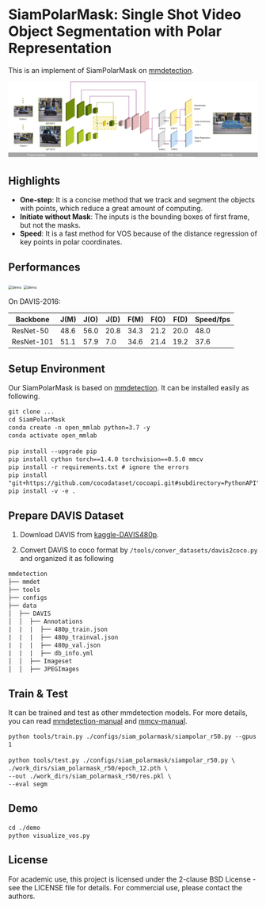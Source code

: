# SiamPolarMask: Single Shot Video Object Segmentation with Polar Representation

This is an implement of SiamPolarMask on [mmdetection](https://github.com/open-mmlab/mmdetection). 

![siam_polarmask_pipeline](./imgs/siam_polarmask_pipeline.png)

## Highlights

- **One-step**: It is a concise method that we track and segment the objects with points, which reduce a great amount of computing. 
- **Initiate without Mask**: The inputs is the bounding boxes of first frame, but not the masks. 
- **Speed**: It is a fast method for VOS because of the distance regression of key points in polar coordinates.

## Performances

<img src="./imgs/car.gif" alt="demo" style="zoom:50%;" />

<img src="./imgs/bear.gif" alt="demo" style="zoom:50%;" />

On DAVIS-2016: 

| Backbone   | J(M) | J(O) | J(D) | F(M) | F(O) | F(D) | Speed/fps |
| ---------- | ---- | ---- | ---- | ---- | ---- | ---- | --------- |
| ResNet-50  | 48.6 | 56.0 | 20.8 | 34.3 | 21.2 | 20.0 | 48.0      |
| ResNet-101 | 51.1 | 57.9 | 7.0  | 34.6 | 21.4 | 19.2 | 37.6      |

## Setup Environment

Our SiamPolarMask is based on [mmdetection](https://github.com/open-mmlab/mmdetection). It can be installed easily as following. 

```shell
git clone ...
cd SiamPolarMask
conda create -n open_mmlab python=3.7 -y
conda activate open_mmlab

pip install --upgrade pip
pip install cython torch==1.4.0 torchvision==0.5.0 mmcv
pip install -r requirements.txt # ignore the errors
pip install "git+https://github.com/cocodataset/cocoapi.git#subdirectory=PythonAPI"
pip install -v -e . 
```

## Prepare DAVIS Dataset

1. Download DAVIS from [kaggle-DAVIS480p](https://www.kaggle.com/mrjb166/davis480p).

2. Convert DAVIS to coco format by `/tools/conver_datasets/davis2coco.py` and organized it as following

```shell
mmdetection
├── mmdet
├── tools
├── configs
├── data
│  ├── DAVIS
│  │  ├── Annotations
|  |  |  ├── 480p_train.json
|  |  |  ├── 480p_trainval.json
|  |  |  ├── 480p_val.json
|  |  |  ├── db_info.yml
│  │  ├── Imageset
│  │  ├── JPEGImages
```

## Train & Test

It can be trained and test as other mmdetection models. For more details, you can read [mmdetection-manual](https://mmdetection.readthedocs.io/en/latest/INSTALL.html) and [mmcv-manual](https://mmcv.readthedocs.io/en/latest/image.html).

```shell
python tools/train.py ./configs/siam_polarmask/siampolar_r50.py --gpus 1

python tools/test.py ./configs/siam_polarmask/siampolar_r50.py \
./work_dirs/siam_polarmask_r50/epoch_12.pth \
--out ./work_dirs/siam_polarmask_r50/res.pkl \
--eval segm
```

## Demo

```
cd ./demo
python visualize_vos.py
```

## License

For academic use, this project is licensed under the 2-clause BSD License - see the LICENSE file for details. For commercial use, please contact the authors. 
